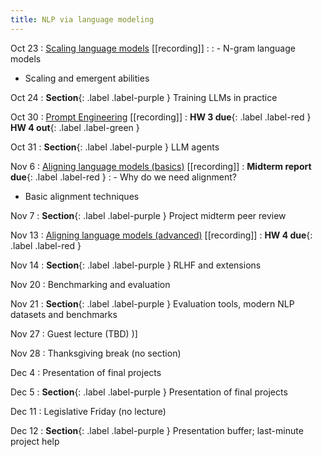```yaml
---
title: NLP via language modeling 
---
```


Oct 23
: [Scaling language models]() [[recording]]
  : 
: - N-gram language models 
  - Scaling and emergent abilities  

Oct 24
: **Section**{: .label .label-purple } Training LLMs in practice

Oct 30
: [Prompt Engineering]() [[recording]]
  : **HW 3 due**{: .label .label-red }
    **HW 4 out**{: .label .label-green }

Oct 31
: **Section**{: .label .label-purple } LLM agents

Nov 6 
: [Aligning language models (basics)]() [[recording]]
  :  **Midterm report due**{: .label .label-red }
: - Why do we need alignment?
  - Basic alignment techniques

Nov 7 
: **Section**{: .label .label-purple } Project midterm peer review 

Nov 13
: [Aligning language models (advanced)]() [[recording]]
  : **HW 4 due**{: .label .label-red } 

Nov 14
: **Section**{: .label .label-purple } RLHF and extensions 

Nov 20
: Benchmarking and evaluation 

Nov 21
: **Section**{: .label .label-purple } Evaluation tools, modern NLP datasets and benchmarks

Nov 27
: Guest lecture (TBD) 
)]

Nov 28
: Thanksgiving break (no section) 

Dec 4
: Presentation of final projects 

Dec 5
: **Section**{: .label .label-purple } Presentation of final projects

Dec 11
: Legislative Friday (no lecture)

Dec 12
: **Section**{: .label .label-purple } Presentation buffer; last-minute project help 
